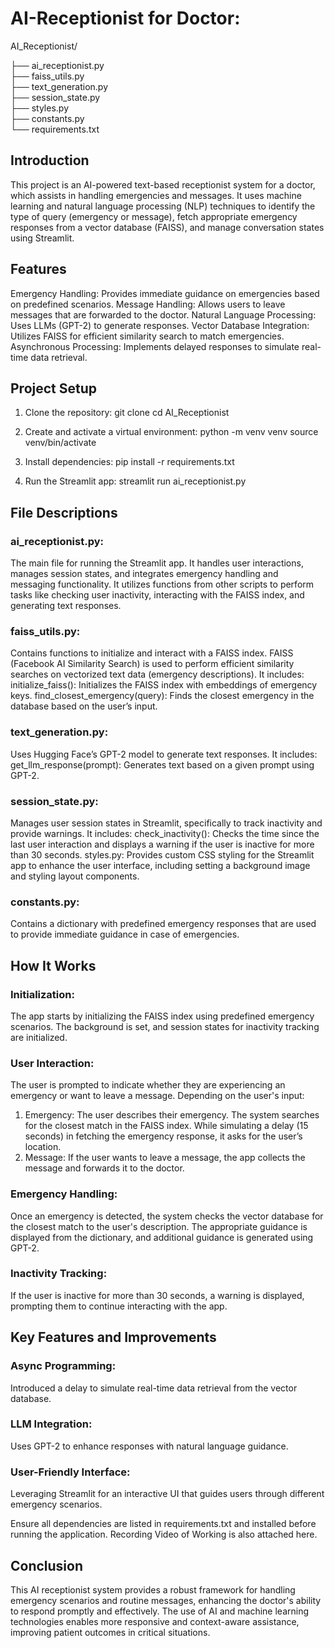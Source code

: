 # AI-Receptionist for Doctor: 
AI_Receptionist/


├── ai_receptionist.py       
├── faiss_utils.py           
├── text_generation.py     
├── session_state.py         
├── styles.py                
├── constants.py                   
└── requirements.txt

## Introduction
This project is an AI-powered text-based receptionist system for a doctor, which assists in handling emergencies and messages. It uses machine learning and natural language processing (NLP) techniques to identify the type of query (emergency or message), fetch appropriate emergency responses from a vector database (FAISS), and manage conversation states using Streamlit.

## Features
Emergency Handling: Provides immediate guidance on emergencies based on predefined scenarios.
Message Handling: Allows users to leave messages that are forwarded to the doctor.
Natural Language Processing: Uses LLMs (GPT-2) to generate responses.
Vector Database Integration: Utilizes FAISS for efficient similarity search to match emergencies.
Asynchronous Processing: Implements delayed responses to simulate real-time data retrieval.

## Project Setup
1. Clone the repository:
   git clone <repository-url>
   cd AI_Receptionist

2. Create and activate a virtual environment:
  python -m venv venv
  source venv/bin/activate

3. Install dependencies:
   pip install -r requirements.txt

4. Run the Streamlit app:
   streamlit run ai_receptionist.py
## File Descriptions

### ai_receptionist.py: 
The main file for running the Streamlit app. It handles user interactions, manages session states, and integrates emergency handling and messaging functionality. It utilizes functions from other scripts to perform tasks like checking user inactivity, interacting with the FAISS index, and generating text responses.

### faiss_utils.py: 
Contains functions to initialize and interact with a FAISS index. FAISS (Facebook AI Similarity Search) is used to perform efficient similarity searches on vectorized text data (emergency descriptions). It includes:
initialize_faiss(): Initializes the FAISS index with embeddings of emergency keys.
find_closest_emergency(query): Finds the closest emergency in the database based on the user’s input.

### text_generation.py: 
Uses Hugging Face’s GPT-2 model to generate text responses. It includes:
get_llm_response(prompt): Generates text based on a given prompt using GPT-2.

### session_state.py: 
Manages user session states in Streamlit, specifically to track inactivity and provide warnings. It includes:
check_inactivity(): Checks the time since the last user interaction and displays a warning if the user is inactive for more than 30 seconds.
styles.py: Provides custom CSS styling for the Streamlit app to enhance the user interface, including setting a background image and styling layout components.

### constants.py: 
Contains a dictionary with predefined emergency responses that are used to provide immediate guidance in case of emergencies.

## How It Works
### Initialization: 
The app starts by initializing the FAISS index using predefined emergency scenarios. The background is set, and session states for inactivity tracking are initialized.

### User Interaction:
The user is prompted to indicate whether they are experiencing an emergency or want to leave a message.
Depending on the user's input:
1. Emergency: The user describes their emergency. The system searches for the closest match in the FAISS index. While simulating a delay (15 seconds) in fetching the emergency response, it asks for the user’s location.
2. Message: If the user wants to leave a message, the app collects the message and forwards it to the doctor.
   
### Emergency Handling:
Once an emergency is detected, the system checks the vector database for the closest match to the user's description.
The appropriate guidance is displayed from the dictionary, and additional guidance is generated using GPT-2.

### Inactivity Tracking: 
If the user is inactive for more than 30 seconds, a warning is displayed, prompting them to continue interacting with the app.

## Key Features and Improvements

### Async Programming:
Introduced a delay to simulate real-time data retrieval from the vector database.
### LLM Integration: 
Uses GPT-2 to enhance responses with natural language guidance.
### User-Friendly Interface: 
Leveraging Streamlit for an interactive UI that guides users through different emergency scenarios.

Ensure all dependencies are listed in requirements.txt and installed before running the application.
Recording Video of Working is also attached here.

## Conclusion
This AI receptionist system provides a robust framework for handling emergency scenarios and routine messages, enhancing the doctor's ability to respond promptly and effectively. The use of AI and machine learning technologies enables more responsive and context-aware assistance, improving patient outcomes in critical situations.








